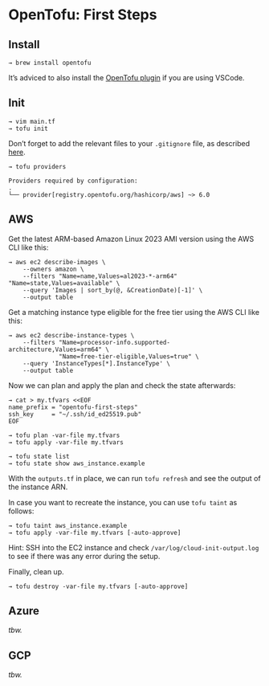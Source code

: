 # OpenTofu: First Steps

## Install

```shell
→ brew install opentofu
```

It’s adviced to also install the [OpenTofu plugin](https://marketplace.visualstudio.com/items?itemName=OpenTofu.vscode-opentofu) if you are using VSCode.

## Init

```shell
→ vim main.tf
→ tofu init
```

Don’t forget to add the relevant files to your `.gitignore` file, as described [here](https://www.env0.com/blog/gitignore-command-guide-practical-examples-and-terraform-tips).

```shell
→ tofu providers

Providers required by configuration:
.
└── provider[registry.opentofu.org/hashicorp/aws] ~> 6.0
```

## AWS

Get the latest ARM-based Amazon Linux 2023 AMI version using the AWS CLI like this:

```shell
→ aws ec2 describe-images \
    --owners amazon \
    --filters "Name=name,Values=al2023-*-arm64" "Name=state,Values=available" \
    --query 'Images | sort_by(@, &CreationDate)[-1]' \
    --output table
```

Get a matching instance type eligible for the free tier using the AWS CLI like this:

```shell
→ aws ec2 describe-instance-types \
    --filters "Name=processor-info.supported-architecture,Values=arm64" \
              "Name=free-tier-eligible,Values=true" \
    --query 'InstanceTypes[*].InstanceType' \
    --output table
```

Now we can plan and apply the plan and check the state afterwards:

```shell
→ cat > my.tfvars <<EOF
name_prefix = "opentofu-first-steps"
ssh_key     = "~/.ssh/id_ed25519.pub"
EOF

→ tofu plan -var-file my.tfvars
→ tofu apply -var-file my.tfvars

→ tofu state list
→ tofu state show aws_instance.example
```

With the `outputs.tf` in place, we can run `tofu refresh` and see the output of the instance ARN.

In case you want to recreate the instance, you can use `tofu taint` as follows:

```shell
→ tofu taint aws_instance.example
→ tofu apply -var-file my.tfvars [-auto-approve]
```

Hint: SSH into the EC2 instance and check `/var/log/cloud-init-output.log` to see if there was any error during the setup.

Finally, clean up.

```shell
→ tofu destroy -var-file my.tfvars [-auto-approve]
```

## Azure

_tbw._

## GCP

_tbw._
